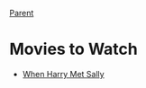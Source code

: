 [Parent](../README.md)

# Movies to Watch

- [When Harry Met Sally](https://www.imdb.com/title/tt0098635/)
